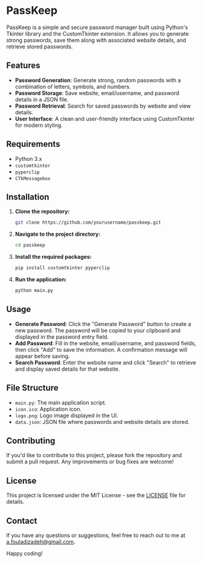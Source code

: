 # PassKeep

PassKeep is a simple and secure password manager built using Python's Tkinter library and the CustomTkinter extension. It allows you to generate strong passwords, save them along with associated website details, and retrieve stored passwords.

## Features

- **Password Generation**: Generate strong, random passwords with a combination of letters, symbols, and numbers.
- **Password Storage**: Save website, email/username, and password details in a JSON file.
- **Password Retrieval**: Search for saved passwords by website and view details.
- **User Interface**: A clean and user-friendly interface using CustomTkinter for modern styling.

## Requirements

- Python 3.x
- `customtkinter`
- `pyperclip`
- `CTkMessagebox`

## Installation

1. **Clone the repository:**

    ```bash
    git clone https://github.com/yourusername/passkeep.git
    ```

2. **Navigate to the project directory:**

    ```bash
    cd passkeep
    ```

3. **Install the required packages:**

    ```bash
    pip install customtkinter pyperclip
    ```

4. **Run the application:**

    ```bash
    python main.py
    ```

## Usage

- **Generate Password**: Click the "Generate Password" button to create a new password. The password will be copied to your clipboard and displayed in the password entry field.
- **Add Password**: Fill in the website, email/username, and password fields, then click "Add" to save the information. A confirmation message will appear before saving.
- **Search Password**: Enter the website name and click "Search" to retrieve and display saved details for that website.

## File Structure

- `main.py`: The main application script.
- `icon.ico`: Application icon.
- `logo.png`: Logo image displayed in the UI.
- `data.json`: JSON file where passwords and website details are stored.

## Contributing

If you'd like to contribute to this project, please fork the repository and submit a pull request. Any improvements or bug fixes are welcome!

## License

This project is licensed under the MIT License - see the [LICENSE](LICENSE) file for details.

## Contact

If you have any questions or suggestions, feel free to reach out to me at [a.fouladizadeh@gmail.com](mailto:a.fouladizadeh@gmail.com).

Happy coding!
